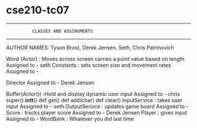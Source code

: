 # cse210-tc07
______________________________________________________

              CLASSES AND ASSINGMENTS
______________________________________________________
AUTHOR NAMES: Tyson Brost, Derek Jensen. Seth, Chris Patrinovich


Word (Actor) : Moves across screen carries a point value based on length
    Assigned to - seth
Constants : sets screen size and movement rates
    Assigned to - 

Director
    Assigned to - Derek Jensen

Buffer(Actor()) :Hold and display dynamic user input
    Assigned to - chris
    super().__intt__()
    def get()
    def add(char)
    def clear()
InputService : takes user input
    Assigned to - seth
OutputSerivce : updates game board
    Assigned to - 
Score : tracks player score
    Assigned to - Derek Jensen
Player : gives input 
    Assigned to - 
WordBank :
  Whatever you did last time
